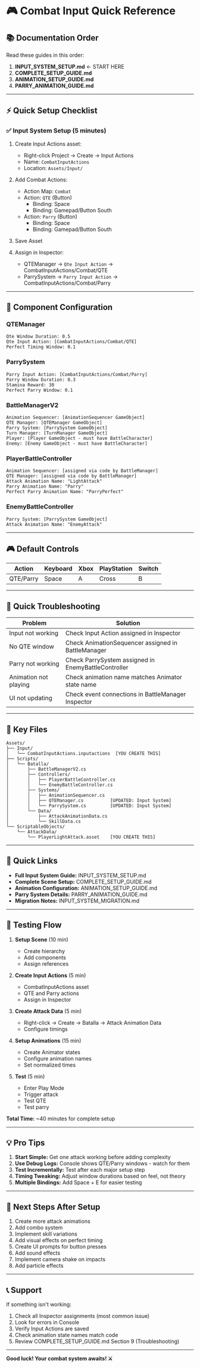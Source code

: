 # 🎮 Combat Input Quick Reference

## 📚 Documentation Order

Read these guides in this order:

1. **INPUT_SYSTEM_SETUP.md** ← START HERE
2. **COMPLETE_SETUP_GUIDE.md**
3. **ANIMATION_SETUP_GUIDE.md**
4. **PARRY_ANIMATION_GUIDE.md**

---

## ⚡ Quick Setup Checklist

### ✅ Input System Setup (5 minutes)

1. Create Input Actions asset:
   - Right-click Project → Create → Input Actions
   - Name: `CombatInputActions`
   - Location: `Assets/Input/`

2. Add Combat Actions:
   - Action Map: `Combat`
   - Action: `QTE` (Button)
     - Binding: Space
     - Binding: Gamepad/Button South
   - Action: `Parry` (Button)
     - Binding: Space
     - Binding: Gamepad/Button South

3. Save Asset

4. Assign in Inspector:
   - QTEManager → `Qte Input Action` → CombatInputActions/Combat/QTE
   - ParrySystem → `Parry Input Action` → CombatInputActions/Combat/Parry

---

## 🎯 Component Configuration

### QTEManager
```
Qte Window Duration: 0.5
Qte Input Action: [CombatInputActions/Combat/QTE]
Perfect Timing Window: 0.1
```

### ParrySystem
```
Parry Input Action: [CombatInputActions/Combat/Parry]
Parry Window Duration: 0.3
Stamina Reward: 30
Perfect Parry Window: 0.1
```

### BattleManagerV2
```
Animation Sequencer: [AnimationSequencer GameObject]
QTE Manager: [QTEManager GameObject]
Parry System: [ParrySystem GameObject]
Turn Manager: [TurnManager GameObject]
Player: [Player GameObject - must have BattleCharacter]
Enemy: [Enemy GameObject - must have BattleCharacter]
```

### PlayerBattleController
```
Animation Sequencer: [assigned via code by BattleManager]
QTE Manager: [assigned via code by BattleManager]
Attack Animation Name: "LightAttack"
Parry Animation Name: "Parry"
Perfect Parry Animation Name: "ParryPerfect"
```

### EnemyBattleController
```
Parry System: [ParrySystem GameObject]
Attack Animation Name: "EnemyAttack"
```

---

## 🎮 Default Controls

| Action | Keyboard | Xbox | PlayStation | Switch |
|--------|----------|------|-------------|--------|
| QTE/Parry | Space | A | Cross | B |

---

## 🐛 Quick Troubleshooting

| Problem | Solution |
|---------|----------|
| Input not working | Check Input Action assigned in Inspector |
| No QTE window | Check AnimationSequencer assigned in BattleManager |
| Parry not working | Check ParrySystem assigned in EnemyBattleController |
| Animation not playing | Check animation name matches Animator state name |
| UI not updating | Check event connections in BattleManager Inspector |

---

## 📂 Key Files

```
Assets/
├── Input/
│   └── CombatInputActions.inputactions  [YOU CREATE THIS]
├── Scripts/
│   └── Batalla/
│       ├── BattleManagerV2.cs
│       ├── Controllers/
│       │   ├── PlayerBattleController.cs
│       │   └── EnemyBattleController.cs
│       ├── Systems/
│       │   ├── AnimationSequencer.cs
│       │   ├── QTEManager.cs          [UPDATED: Input System]
│       │   └── ParrySystem.cs         [UPDATED: Input System]
│       └── Data/
│           ├── AttackAnimationData.cs
│           └── SkillData.cs
└── ScriptableObjects/
    └── AttackData/
        └── PlayerLightAttack.asset    [YOU CREATE THIS]
```

---

## 🔗 Quick Links

- **Full Input System Guide:** INPUT_SYSTEM_SETUP.md
- **Complete Scene Setup:** COMPLETE_SETUP_GUIDE.md  
- **Animation Configuration:** ANIMATION_SETUP_GUIDE.md
- **Parry System Details:** PARRY_ANIMATION_GUIDE.md
- **Migration Notes:** INPUT_SYSTEM_MIGRATION.md

---

## 🎯 Testing Flow

1. **Setup Scene** (10 min)
   - Create hierarchy
   - Add components
   - Assign references

2. **Create Input Actions** (5 min)
   - CombatInputActions asset
   - QTE and Parry actions
   - Assign in Inspector

3. **Create Attack Data** (5 min)
   - Right-click → Create → Batalla → Attack Animation Data
   - Configure timings

4. **Setup Animations** (15 min)
   - Create Animator states
   - Configure animation names
   - Set normalized times

5. **Test** (5 min)
   - Enter Play Mode
   - Trigger attack
   - Test QTE
   - Test parry

**Total Time:** ~40 minutes for complete setup

---

## 💡 Pro Tips

1. **Start Simple:** Get one attack working before adding complexity
2. **Use Debug Logs:** Console shows QTE/Parry windows - watch for them
3. **Test Incrementally:** Test after each major setup step
4. **Timing Tweaking:** Adjust window durations based on feel, not theory
5. **Multiple Bindings:** Add Space + E for easier testing

---

## 🚀 Next Steps After Setup

1. Create more attack animations
2. Add combo system
3. Implement skill variations
4. Add visual effects on perfect timing
5. Create UI prompts for button presses
6. Add sound effects
7. Implement camera shake on impacts
8. Add particle effects

---

## 📞 Support

If something isn't working:

1. Check all Inspector assignments (most common issue)
2. Look for errors in Console
3. Verify Input Actions are saved
4. Check animation state names match code
5. Review COMPLETE_SETUP_GUIDE.md Section 9 (Troubleshooting)

---

**Good luck! Your combat system awaits! ⚔️**
